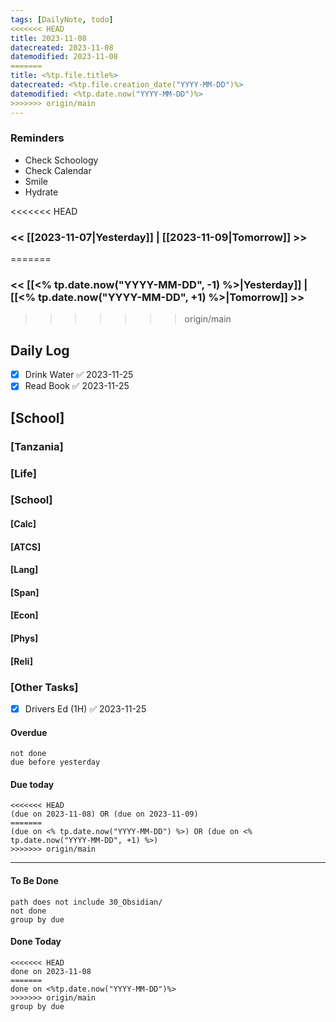 ```yaml
---
tags: [DailyNote, todo]
<<<<<<< HEAD
title: 2023-11-08
datecreated: 2023-11-08
datemodified: 2023-11-08
=======
title: <%tp.file.title%>
datecreated: <%tp.file.creation_date("YYYY-MM-DD")%>
datemodified: <%tp.date.now("YYYY-MM-DD")%>
>>>>>>> origin/main
---
```


### Reminders
- Check Schoology
- Check Calendar
- Smile
- Hydrate

<<<<<<< HEAD
### << [[2023-11-07|Yesterday]] | [[2023-11-09|Tomorrow]] >>
=======
### << [[<% tp.date.now("YYYY-MM-DD", -1) %>|Yesterday]] | [[<% tp.date.now("YYYY-MM-DD", +1) %>|Tomorrow]] >>
>>>>>>> origin/main

## Daily Log

- [x] Drink Water ✅ 2023-11-25
- [x] Read Book ✅ 2023-11-25

## [School]

### [Tanzania]

### [Life]

### [School]

#### [Calc]

#### [ATCS]

#### [Lang]

#### [Span]

#### [Econ]

#### [Phys]

#### [Reli]


### [Other Tasks]

- [x] Drivers Ed (1H) ✅ 2023-11-25

#### Overdue
```tasks
not done
due before yesterday
```
#### Due today

```tasks
<<<<<<< HEAD
(due on 2023-11-08) OR (due on 2023-11-09) 
=======
(due on <% tp.date.now("YYYY-MM-DD") %>) OR (due on <% tp.date.now("YYYY-MM-DD", +1) %>) 
>>>>>>> origin/main

```
---
#### To Be Done

```tasks
path does not include 30_Obsidian/
not done
group by due
```

#### Done Today

```tasks
<<<<<<< HEAD
done on 2023-11-08
=======
done on <%tp.date.now("YYYY-MM-DD")%>
>>>>>>> origin/main
group by due
```